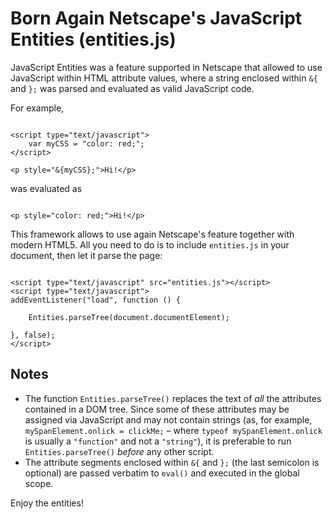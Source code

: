 # Born Again Netscape's JavaScript Entities (entities.js)

JavaScript Entities was a feature supported in Netscape that allowed to use JavaScript within HTML attribute values, where a string enclosed within `&{` and `};` was parsed and evaluated as valid JavaScript code.

For example,

~~~~~~~~~~~~~~~~~~~~~{.html}

<script type="text/javascript">
	var myCSS = "color: red;";
</script>

<p style="&{myCSS};">Hi!</p>

~~~~~~~~~~~~~~~~~~~~~

was evaluated as

~~~~~~~~~~~~~~~~~~~~~{.html}

<p style="color: red;">Hi!</p>

~~~~~~~~~~~~~~~~~~~~~

This framework allows to use again Netscape's feature together with modern HTML5. All you need to do is to include `entities.js` in your document, then let it parse the page:

~~~~~~~~~~~~~~~~~~~~~{.html}

<script type="text/javascript" src="entities.js"></script>
<script type="text/javascript">
addEventListener("load", function () {

	Entities.parseTree(document.documentElement);

}, false);
</script>

~~~~~~~~~~~~~~~~~~~~~

## Notes

* The function `Entities.parseTree()` replaces the text of *all* the attributes contained in a DOM tree. Since some of these attributes may be assigned via JavaScript and may not contain strings (as, for example, `mySpanElement.onlick = clickMe;` &ndash; where `typeof mySpanElement.onlick` is usually a `"function"` and not a `"string"`), it is preferable to run `Entities.parseTree()` *before* any other script.
* The attribute segments enclosed within `&{` and `};` (the last semicolon is optional) are passed verbatim to `eval()` and executed in the global scope. 

Enjoy the entities!
